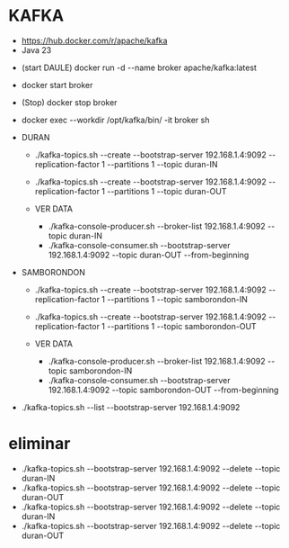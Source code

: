 # KAFKA

- https://hub.docker.com/r/apache/kafka
- Java 23

* (start DAULE) docker run -d --name broker apache/kafka:latest
* docker start broker
* (Stop) docker stop broker
* docker exec --workdir /opt/kafka/bin/ -it broker sh
  
* DURAN
  
  * ./kafka-topics.sh --create --bootstrap-server 192.168.1.4:9092 --replication-factor 1 --partitions 1 --topic duran-IN
  * ./kafka-topics.sh --create --bootstrap-server 192.168.1.4:9092 --replication-factor 1 --partitions 1 --topic duran-OUT
    
  * VER DATA
    
    * ./kafka-console-producer.sh --broker-list 192.168.1.4:9092 --topic duran-IN
    * ./kafka-console-consumer.sh --bootstrap-server 192.168.1.4:9092 --topic duran-OUT --from-beginning
      
* SAMBORONDON
  
  * ./kafka-topics.sh --create --bootstrap-server 192.168.1.4:9092 --replication-factor 1 --partitions 1 --topic samborondon-IN
  * ./kafka-topics.sh --create --bootstrap-server 192.168.1.4:9092 --replication-factor 1 --partitions 1 --topic samborondon-OUT
  * VER DATA
    
    * ./kafka-console-producer.sh --broker-list 192.168.1.4:9092 --topic samborondon-IN
    * ./kafka-console-consumer.sh --bootstrap-server 192.168.1.4:9092 --topic samborondon-OUT --from-beginning
      

* ./kafka-topics.sh --list --bootstrap-server 192.168.1.4:9092

# eliminar

* ./kafka-topics.sh --bootstrap-server 192.168.1.4:9092 --delete --topic duran-IN
* ./kafka-topics.sh --bootstrap-server 192.168.1.4:9092 --delete --topic duran-OUT
* ./kafka-topics.sh --bootstrap-server 192.168.1.4:9092 --delete --topic duran-IN
* ./kafka-topics.sh --bootstrap-server 192.168.1.4:9092 --delete --topic duran-OUT
